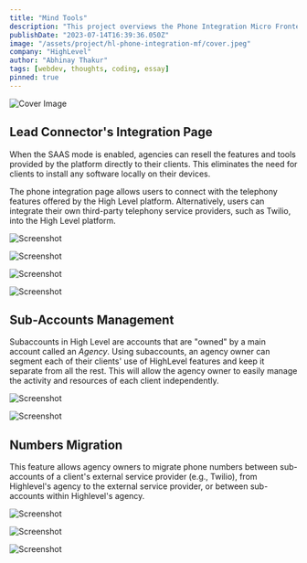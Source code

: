 ```yaml
---
title: "Mind Tools"
description: "This project overviews the Phone Integration Micro Frontend, a self-contained HighLevel web app built on micro frontend architecture, managing telephony integrations and subaccounts management functionality for an Agency."
publishDate: "2023-07-14T16:39:36.050Z"
image: "/assets/project/hl-phone-integration-mf/cover.jpeg"
company: "HighLevel"
author: "Abhinay Thakur"
tags: [webdev, thoughts, coding, essay]
pinned: true
---
```


![Cover Image](/assets/project/hl-phone-integration-mf/cover.jpeg)

## Lead Connector's Integration Page

When the SAAS mode is enabled, agencies can resell the features and tools provided by the platform directly to their clients. This eliminates the need for clients to install any software locally on their devices.

The phone integration page allows users to connect with the telephony features offered by the High Level platform. Alternatively, users can integrate their own third-party telephony service providers, such as Twilio, into the High Level platform.

<p><img src="/assets/project/hl-phone-integration-mf/ss1.png" alt="Screenshot" class="project-screenshot"></p>

<p><img src="/assets/project/hl-phone-integration-mf/ss2.png" alt="Screenshot" class="project-screenshot"></p>

<p><img src="/assets/project/hl-phone-integration-mf/ss3.png" alt="Screenshot" class="project-screenshot"></p>

<p><img src="/assets/project/hl-phone-integration-mf/ss4.png" alt="Screenshot" class="project-screenshot"></p>

## Sub-Accounts Management

Subaccounts in High Level are accounts that are "owned" by a main account called an _Agency_. Using subaccounts, an agency owner can segment each of their clients' use of HighLevel features and keep it separate from all the rest. This will allow the agency owner to easily manage the activity and resources of each client independently.

<p><img src="/assets/project/hl-phone-integration-mf/ss5.png" alt="Screenshot" class="project-screenshot"></p>

<p><img src="/assets/project/hl-phone-integration-mf/ss6.png" alt="Screenshot" class="project-screenshot"></p>

## Numbers Migration

This feature allows agency owners to migrate phone numbers between sub-accounts of a client's external service provider (e.g., Twilio), from Highlevel's agency to the external service provider, or between sub-accounts within Highlevel's agency.

<p><img src="/assets/project/hl-phone-integration-mf/ss7.png" alt="Screenshot" class="project-screenshot"></p>

<p><img src="/assets/project/hl-phone-integration-mf/ss8.png" alt="Screenshot" class="project-screenshot"></p>

<p><img src="/assets/project/hl-phone-integration-mf/ss9.png" alt="Screenshot" class="project-screenshot"></p>
